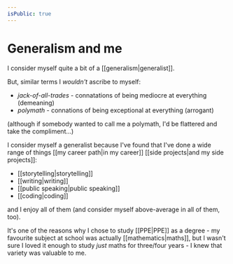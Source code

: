 ```yaml
---
isPublic: true
---
```


# Generalism and me

I consider myself quite a bit of a [[generalism|generalist]].

But, similar terms I *wouldn't* ascribe to myself:
- *jack-of-all-trades* - connatations of being mediocre at everything (demeaning)
- *polymath* - connations of being exceptional at everything (arrogant)

(although if somebody wanted to call me a polymath, I'd be flattered and take the compliment...)

I consider myself a generalist because I've found that I've done a wide range of things [[my career path|in my career]] [[side projects|and my side projects]]:
- [[storytelling|storytelling]]
- [[writing|writing]]
- [[public speaking|public speaking]]
- [[coding|coding]]

and I enjoy all of them (and consider myself above-average in all of them, too).

It's one of the reasons why I chose to study [[PPE|PPE]] as a degree - my favourite subject at school was actually [[mathematics|maths]], but I wasn't sure I loved it enough to study *just* maths for three/four years - I knew that variety was valuable to me.